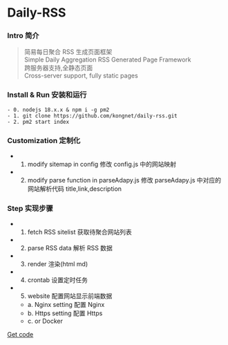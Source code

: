 # Daily-RSS

### Intro 简介

> 简易每日聚合 RSS 生成页面框架\
> Simple Daily Aggregation RSS Generated Page Framework\
> 跨服务器支持,全静态页面\
> Cross-server support, fully static pages

### Install & Run 安装和运行

```
- 0. nodejs 18.x.x & npm i -g pm2
- 1. git clone https://github.com/kongnet/daily-rss.git
- 2. pm2 start index
```

### Customization 定制化

- 1. modify sitemap in config 修改 config.js 中的网站映射
- 2. modify parse function in parseAdapy.js 修改 parseAdapy.js 中对应的网站解析代码 title,link,description

### Step 实现步骤

- 1. fetch RSS sitelist 获取待聚合网站列表
- 2. parse RSS data 解析 RSS 数据
- 3. render 渲染(html md)
- 4. crontab 设置定时任务
- 5. website 配置网站显示前端数据
  - a. Nginx setting 配置 Nginx
  - b. Https setting 配置 Https
  - c. or Docker

[Get code](https://github.com/kongnet/daily-rss)
